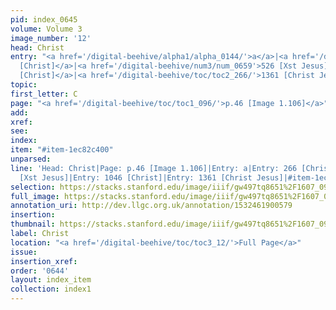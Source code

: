 ```yaml
---
pid: index_0645
volume: Volume 3
image_number: '12'
head: Christ
entry: "<a href='/digital-beehive/alpha1/alpha_0144/'>a</a>|<a href='/digital-beehive/num2/num_0297/'>266
  [Christ]</a>|<a href='/digital-beehive/num3/num_0659'>526 [Xst Jesus]</a>|<a href='/digital-beehive/toc/toc2_203/'>1046
  [Christ]</a>|<a href='/digital-beehive/toc/toc2_266/'>1361 [Christ Jesus]</a>"
topic: 
first_letter: C
page: "<a href='/digital-beehive/toc/toc1_096/'>p.46 [Image 1.106]</a>"
add: 
xref: 
see: 
index: 
item: "#item-1ec82c400"
unparsed: 
line: 'Head: Christ|Page: p.46 [Image 1.106]|Entry: a|Entry: 266 [Christ]|Entry: 526
  [Xst Jesus]|Entry: 1046 [Christ]|Entry: 1361 [Christ Jesus]|#item-1ec82c400'
selection: https://stacks.stanford.edu/image/iiif/gw497tq8651%2F1607_0955/1823,3371,675,168/full/0/default.jpg
full_image: https://stacks.stanford.edu/image/iiif/gw497tq8651%2F1607_0955/full/full/0/default.jpg
annotation_uri: http://dev.llgc.org.uk/annotation/1532461900579
insertion: 
thumbnail: https://stacks.stanford.edu/image/iiif/gw497tq8651%2F1607_0955/1823,3371,675,168/150,/0/default.jpg
label: Christ
location: "<a href='/digital-beehive/toc/toc3_12/'>Full Page</a>"
issue: 
insertion_xref: 
order: '0644'
layout: index_item
collection: index1
---
```

